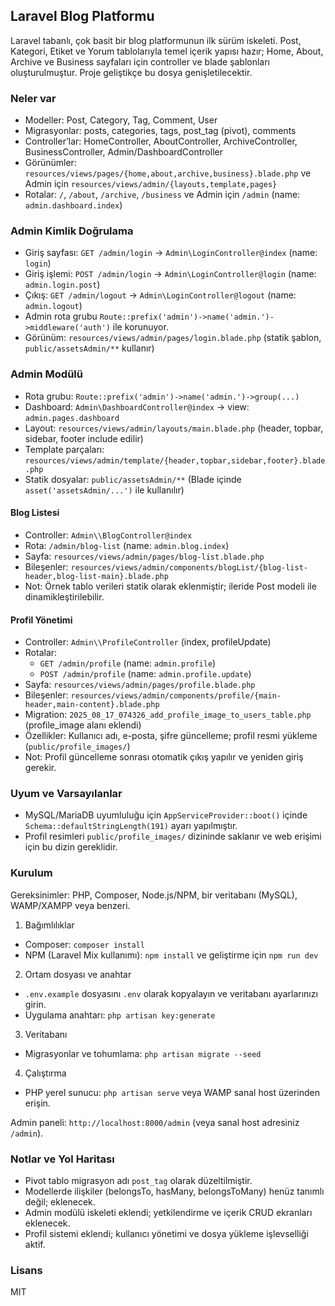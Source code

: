 ## Laravel Blog Platformu

Laravel tabanlı, çok basit bir blog platformunun ilk sürüm iskeleti. Post, Kategori, Etiket ve Yorum tablolarıyla temel içerik yapısı hazır; Home, About, Archive ve Business sayfaları için controller ve blade şablonları oluşturulmuştur. Proje geliştikçe bu dosya genişletilecektir.

### Neler var
- Modeller: Post, Category, Tag, Comment, User
- Migrasyonlar: posts, categories, tags, post_tag (pivot), comments
- Controller’lar: HomeController, AboutController, ArchiveController, BusinessController, Admin/DashboardController
- Görünümler: `resources/views/pages/{home,about,archive,business}.blade.php` ve Admin için `resources/views/admin/{layouts,template,pages}`
- Rotalar: `/`, `/about`, `/archive`, `/business` ve Admin için `/admin` (name: `admin.dashboard.index`)

### Admin Kimlik Doğrulama
- Giriş sayfası: `GET /admin/login` → `Admin\LoginController@index` (name: `login`)
- Giriş işlemi: `POST /admin/login` → `Admin\LoginController@login` (name: `admin.login.post`)
- Çıkış: `GET /admin/logout` → `Admin\LoginController@logout` (name: `admin.logout`)
- Admin rota grubu `Route::prefix('admin')->name('admin.')->middleware('auth')` ile korunuyor.
- Görünüm: `resources/views/admin/pages/login.blade.php` (statik şablon, `public/assetsAdmin/**` kullanır)

### Admin Modülü
- Rota grubu: `Route::prefix('admin')->name('admin.')->group(...)`
- Dashboard: `Admin\DashboardController@index` → view: `admin.pages.dashboard`
- Layout: `resources/views/admin/layouts/main.blade.php` (header, topbar, sidebar, footer include edilir)
- Template parçaları: `resources/views/admin/template/{header,topbar,sidebar,footer}.blade.php`
- Statik dosyalar: `public/assetsAdmin/**` (Blade içinde `asset('assetsAdmin/...')` ile kullanılır)

#### Blog Listesi
- Controller: `Admin\\BlogController@index`
- Rota: `/admin/blog-list` (name: `admin.blog.index`)
- Sayfa: `resources/views/admin/pages/blog-list.blade.php`
- Bileşenler: `resources/views/admin/components/blogList/{blog-list-header,blog-list-main}.blade.php`
- Not: Örnek tablo verileri statik olarak eklenmiştir; ileride Post modeli ile dinamikleştirilebilir.

#### Profil Yönetimi
- Controller: `Admin\\ProfileController` (index, profileUpdate)
- Rotalar: 
  - `GET /admin/profile` (name: `admin.profile`)
  - `POST /admin/profile` (name: `admin.profile.update`)
- Sayfa: `resources/views/admin/pages/profile.blade.php`
- Bileşenler: `resources/views/admin/components/profile/{main-header,main-content}.blade.php`
- Migration: `2025_08_17_074326_add_profile_image_to_users_table.php` (profile_image alanı eklendi)
- Özellikler: Kullanıcı adı, e-posta, şifre güncelleme; profil resmi yükleme (`public/profile_images/`)
- Not: Profil güncelleme sonrası otomatik çıkış yapılır ve yeniden giriş gerekir.

### Uyum ve Varsayılanlar
- MySQL/MariaDB uyumluluğu için `AppServiceProvider::boot()` içinde `Schema::defaultStringLength(191)` ayarı yapılmıştır.
- Profil resimleri `public/profile_images/` dizininde saklanır ve web erişimi için bu dizin gereklidir.

### Kurulum
Gereksinimler: PHP, Composer, Node.js/NPM, bir veritabanı (MySQL), WAMP/XAMPP veya benzeri.

1) Bağımlılıklar
- Composer: `composer install`
- NPM (Laravel Mix kullanımı): `npm install` ve geliştirme için `npm run dev`

2) Ortam dosyası ve anahtar
- `.env.example` dosyasını `.env` olarak kopyalayın ve veritabanı ayarlarınızı girin.
- Uygulama anahtarı: `php artisan key:generate`

3) Veritabanı
- Migrasyonlar ve tohumlama: `php artisan migrate --seed`

4) Çalıştırma
- PHP yerel sunucu: `php artisan serve`
	veya WAMP sanal host üzerinden erişin.

Admin paneli: `http://localhost:8000/admin` (veya sanal host adresiniz `/admin`).

### Notlar ve Yol Haritası
- Pivot tablo migrasyon adı `post_tag` olarak düzeltilmiştir.
- Modellerde ilişkiler (belongsTo, hasMany, belongsToMany) henüz tanımlı değil; eklenecek.
- Admin modülü iskeleti eklendi; yetkilendirme ve içerik CRUD ekranları eklenecek.
- Profil sistemi eklendi; kullanıcı yönetimi ve dosya yükleme işlevselliği aktif.

### Lisans
MIT
